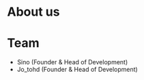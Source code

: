 # About us

# Team
- Sino (Founder & Head of Development)
- Jo_tohd (Founder & Head of Development)
